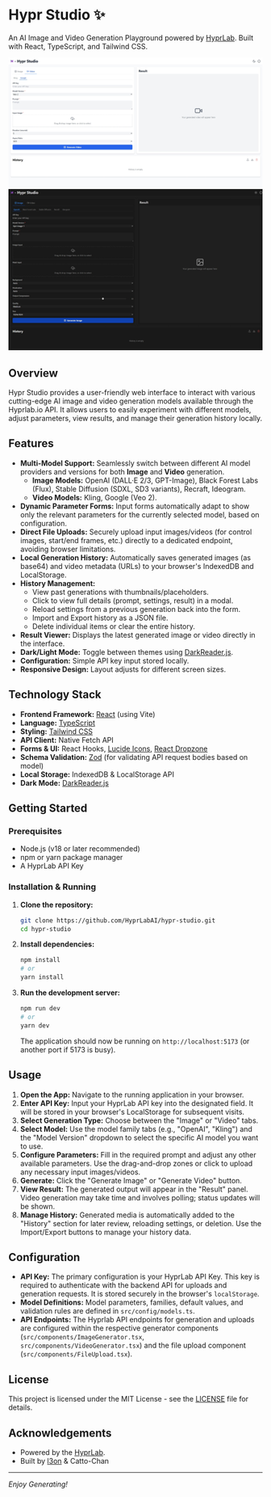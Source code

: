 # Hypr Studio ✨

An AI Image and Video Generation Playground powered by [HyprLab](https://hyprlab.io/). Built with React, TypeScript, and Tailwind CSS.

[![Hypr Studio Light Mode](https://raw.githubusercontent.com/HyprLabAI/hypr-studio/refs/heads/main/screenshot/hypr_studio_lightmode.jpeg)](https://raw.githubusercontent.com/HyprLabAI/hypr-studio/refs/heads/main/screenshot/hypr_studio_lightmode.jpeg)
[![Hypr Studio Dark Mode](https://raw.githubusercontent.com/HyprLabAI/hypr-studio/refs/heads/main/screenshot/hypr_studio_darkmode.jpeg)](https://raw.githubusercontent.com/HyprLabAI/hypr-studio/refs/heads/main/screenshot/hypr_studio_darkmode.jpeg)

## Overview

Hypr Studio provides a user-friendly web interface to interact with various cutting-edge AI image and video generation models available through the Hyprlab.io API. It allows users to easily experiment with different models, adjust parameters, view results, and manage their generation history locally.

## Features

*   **Multi-Model Support:** Seamlessly switch between different AI model providers and versions for both **Image** and **Video** generation.
    *   **Image Models:** OpenAI (DALL·E 2/3, GPT-Image), Black Forest Labs (Flux), Stable Diffusion (SDXL, SD3 variants), Recraft, Ideogram.
    *   **Video Models:** Kling, Google (Veo 2).
*   **Dynamic Parameter Forms:** Input forms automatically adapt to show only the relevant parameters for the currently selected model, based on configuration.
*   **Direct File Uploads:** Securely upload input images/videos (for control images, start/end frames, etc.) directly to a dedicated endpoint, avoiding browser limitations.
*   **Local Generation History:** Automatically saves generated images (as base64) and video metadata (URLs) to your browser's IndexedDB and LocalStorage.
*   **History Management:**
    *   View past generations with thumbnails/placeholders.
    *   Click to view full details (prompt, settings, result) in a modal.
    *   Reload settings from a previous generation back into the form.
    *   Import and Export history as a JSON file.
    *   Delete individual items or clear the entire history.
*   **Result Viewer:** Displays the latest generated image or video directly in the interface.
*   **Dark/Light Mode:** Toggle between themes using [DarkReader.js](https://darkreader.org/).
*   **Configuration:** Simple API key input stored locally.
*   **Responsive Design:** Layout adjusts for different screen sizes.

## Technology Stack

*   **Frontend Framework:** [React](https://reactjs.org/) (using Vite)
*   **Language:** [TypeScript](https://www.typescriptlang.org/)
*   **Styling:** [Tailwind CSS](https://tailwindcss.com/)
*   **API Client:** Native Fetch API
*   **Forms & UI:** React Hooks, [Lucide Icons](https://lucide.dev/), [React Dropzone](https://react-dropzone.js.org/)
*   **Schema Validation:** [Zod](https://zod.dev/) (for validating API request bodies based on model)
*   **Local Storage:** IndexedDB & LocalStorage API
*   **Dark Mode:** [DarkReader.js](https://darkreader.org/)

## Getting Started

### Prerequisites

*   Node.js (v18 or later recommended)
*   npm or yarn package manager
*   A HyprLab API Key

### Installation & Running

1.  **Clone the repository:**
    ```bash
    git clone https://github.com/HyprLabAI/hypr-studio.git
    cd hypr-studio
    ```

2.  **Install dependencies:**
    ```bash
    npm install
    # or
    yarn install
    ```

3.  **Run the development server:**
    ```bash
    npm run dev
    # or
    yarn dev
    ```
    The application should now be running on `http://localhost:5173` (or another port if 5173 is busy).

## Usage

1.  **Open the App:** Navigate to the running application in your browser.
2.  **Enter API Key:** Input your HyprLab API key into the designated field. It will be stored in your browser's LocalStorage for subsequent visits.
3.  **Select Generation Type:** Choose between the "Image" or "Video" tabs.
4.  **Select Model:** Use the model family tabs (e.g., "OpenAI", "Kling") and the "Model Version" dropdown to select the specific AI model you want to use.
5.  **Configure Parameters:** Fill in the required prompt and adjust any other available parameters. Use the drag-and-drop zones or click to upload any necessary input images/videos.
6.  **Generate:** Click the "Generate Image" or "Generate Video" button.
7.  **View Result:** The generated output will appear in the "Result" panel. Video generation may take time and involves polling; status updates will be shown.
8.  **Manage History:** Generated media is automatically added to the "History" section for later review, reloading settings, or deletion. Use the Import/Export buttons to manage your history data.

## Configuration

*   **API Key:** The primary configuration is your HyprLab API Key. This key is required to authenticate with the backend API for uploads and generation requests. It is stored securely in the browser's `localStorage`.
*   **Model Definitions:** Model parameters, families, default values, and validation rules are defined in `src/config/models.ts`.
*   **API Endpoints:** The Hyprlab API endpoints for generation and uploads are configured within the respective generator components (`src/components/ImageGenerator.tsx`, `src/components/VideoGenerator.tsx`) and the file upload component (`src/components/FileUpload.tsx`).

## License

This project is licensed under the MIT License - see the [LICENSE](LICENSE) file for details.

## Acknowledgements

*   Powered by the [HyprLab](https://hyprlab.io/).
*   Built by [l3on](https://github.com/l3ony2k) & Catto-Chan

---

*Enjoy Generating!*